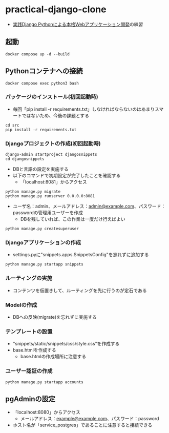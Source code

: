 # practical-django-clone
- [実践Django Pythonによる本格Webアプリケーション開発](https://github.com/c-bata/practical-django)の練習

## 起動

```
docker compose up -d --build
```

## Pythonコンテナへの接続

```
docker compose exec python3 bash
```

### パッケージのインストール(初回起動時)

- 毎回「pip install -r requirements.txt」しなければならないのはあまりスマートではないため、今後の課題とする

```
cd src
pip install -r requirements.txt
```

### Djangoプロジェクトの作成(初回起動時)

```
django-admin startproject djangosnippets
cd djangosnippets
```

- DBと言語の設定を実施する
- 以下のコマンドで初期設定が完了したことを確認する
  - 「localhost:8081」からアクセス

```
python manage.py migrate
python manage.py runserver 0.0.0.0:8081
```

- ユーザ名：admin、メールアドレス：admin@example.com、パスワード：passwordの管理用ユーザーを作成
    - DBを残していれば、この作業は一度だけ行えばよい

```
python manage.py createsuperuser
```

### Djangoアプリケーションの作成

- settings.pyに"snippets.apps.SnippetsConfig"を忘れずに追加する

```
python manage.py startapp snippets
```

### ルーティングの実施

- コンテンツを仮置きして、ルーティングを先に行うのが定石である

### Modelの作成

- DBへの反映(migrate)を忘れずに実施する

### テンプレートの設置

- "snippets/static/snippets/css/style.css"を作成する
- base.htmlを作成する
  - base.htmlの作成場所に注意する

### ユーザー認証の作成

```
python manage.py startapp accounts
```

## pgAdminの設定

- 「localhost:8080」からアクセス
    - メールアドレス：example@example.com、パスワード：password
- ホスト名が「service_postgres」であることに注意すると接続できる
